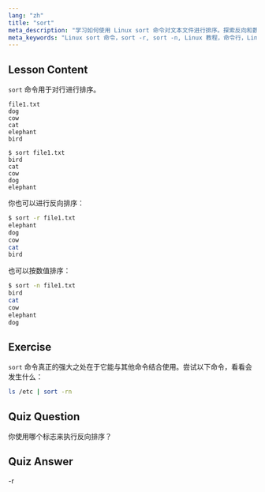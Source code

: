 ```yaml
---
lang: "zh"
title: "sort"
meta_description: "学习如何使用 Linux sort 命令对文本文件进行排序。探索反向和数值排序等选项。提高你的 Linux 命令行技能！"
meta_keywords: "Linux sort 命令，sort -r, sort -n, Linux 教程，命令行，Linux 初学者，sort 指南"
---
```


## Lesson Content

`sort` 命令用于对行进行排序。

```plaintext
file1.txt
dog
cow
cat
elephant
bird

$ sort file1.txt
bird
cat
cow
dog
elephant
```

你也可以进行反向排序：

```bash
$ sort -r file1.txt
elephant
dog
cow
cat
bird
```

也可以按数值排序：

```bash
$ sort -n file1.txt
bird
cat
cow
elephant
dog
```

## Exercise

`sort` 命令真正的强大之处在于它能与其他命令结合使用。尝试以下命令，看看会发生什么：

```bash
ls /etc | sort -rn
```

## Quiz Question

你使用哪个标志来执行反向排序？

## Quiz Answer

-r
